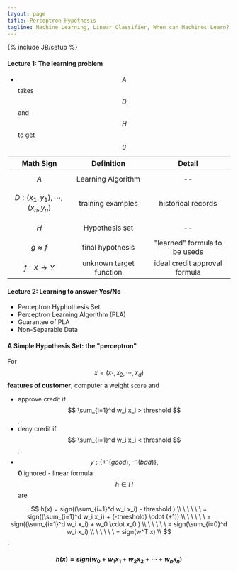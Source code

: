 ```yaml
---
layout: page
title: Perceptron Hypothesis
tagline: Machine Learning, Linear Classifier, When can Machines Learn? 
---
```

{% include JB/setup %}

#### Lecture 1: The learning problem
- $$ A $$ takes $$ D $$ and $$ H $$ to get $$ g $$

| Math Sign | Definition | Detail |
|:--:|:--:|:--:|
| $$ A $$ | Learning Algorithm| -- |
| $$ D:(x_1, y_1), \cdots, (x_n, y_n) $$ |  training examples | historical records | 
| $$ H $$ | Hypothesis set | -- |
| $$ g \approx f $$ | final hypothesis | "learned" formula to be useds |
| $$ f: X \rightarrow Y $$ | unknown target function | ideal credit approval formula |

#### Lecture 2: Learning to answer **Yes/No**
- Perceptron Hyphothesis Set
- Perceptron Learning Algorithm (PLA)
- Guarantee of PLA
- Non-Separable Data

#### A Simple Hypothesis Set: the "perceptron"
For $$ x = (x_1, x_2, \cdots, x_d) $$ **features of customer**, computer a weight `score` and

- approve credit if $$ \sum_{i=1}^d w_i x_i > threshold $$.
- deny credit if $$ \sum_{i=1}^d w_i x_i <  threshold $$.
- $$ y : \{ +1(good), -1(bad) \}, $$ **0** ignored - linear formula $$ h \in H $$ are

$$
 h(x) = sign((\sum_{i=1}^d w_i x_i) - threshold ) \\
 \ \ \ \ \ = sign((\sum_{i=1}^d w_i x_i) + (-threshold) \cdot (+1)) \\
 \ \ \ \ \ = sign((\sum_{i=1}^d w_i x_i) + w_0 \cdot x_0 ) \\
 \ \ \ \ \ = sign(\sum_{i=0}^d w_i x_i) \\
 \ \ \ \ \ = sign(w^T x) \\
$$.

#### $$ h(x) = sign(w_0 + w_1x_1 + w_2x_2 + \cdots + w_nx_n) $$

